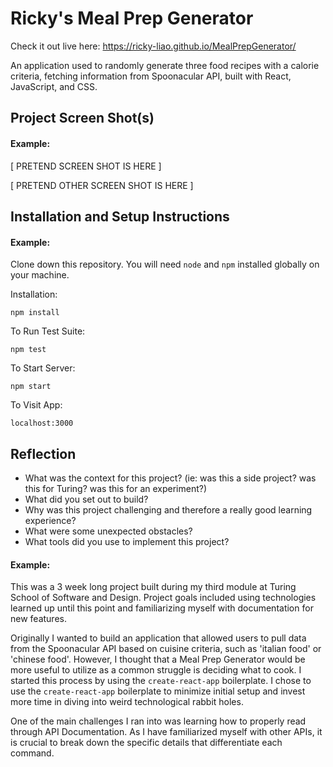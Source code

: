 # Ricky's Meal Prep Generator
Check it out live here: https://ricky-liao.github.io/MealPrepGenerator/

An application used to randomly generate three food recipes with a calorie criteria, fetching information from Spoonacular API, built with React, JavaScript, and CSS.

## Project Screen Shot(s)

#### Example:   

[ PRETEND SCREEN SHOT IS HERE ]

[ PRETEND OTHER SCREEN SHOT IS HERE ]

## Installation and Setup Instructions

#### Example:  

Clone down this repository. You will need `node` and `npm` installed globally on your machine.  

Installation:

`npm install`  

To Run Test Suite:  

`npm test`  

To Start Server:

`npm start`  

To Visit App:

`localhost:3000`  

## Reflection

  - What was the context for this project? (ie: was this a side project? was this for Turing? was this for an experiment?)
  - What did you set out to build?
  - Why was this project challenging and therefore a really good learning experience?
  - What were some unexpected obstacles?
  - What tools did you use to implement this project?

#### Example:  

This was a 3 week long project built during my third module at Turing School of Software and Design. Project goals included using technologies learned up until this point and familiarizing myself with documentation for new features.  

Originally I wanted to build an application that allowed users to pull data from the Spoonacular API based on cuisine criteria, such as 'italian food' or 'chinese food'. However, I thought that a Meal Prep Generator would be more useful to utilize as a common struggle is deciding what to cook. I started this process by using the `create-react-app` boilerplate. I chose to use the `create-react-app` boilerplate to minimize initial setup and invest more time in diving into weird technological rabbit holes.

One of the main challenges I ran into was learning how to properly read through API Documentation. As I have familiarized myself with other APIs, it is crucial to break down the specific details that differentiate each command.
